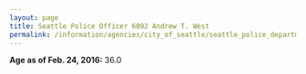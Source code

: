 ```yaml
---
layout: page
title: Seattle Police Officer 6892 Andrew T. West
permalink: /information/agencies/city_of_seattle/seattle_police_department/copbook/6892/
---
```


**Age as of Feb. 24, 2016:** 36.0
